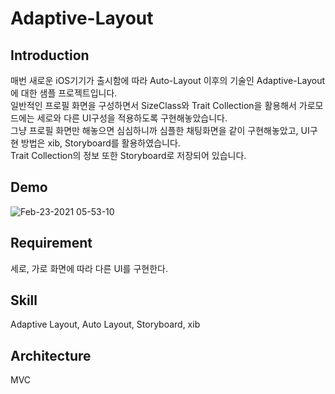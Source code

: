 # Adaptive-Layout

## Introduction  
매번 새로운 iOS기기가 출시함에 따라 Auto-Layout 이후의 기술인 Adaptive-Layout에 대한 샘플 프로젝트입니다.         
일반적인 프로필 화면을 구성하면서 SizeClass와 Trait Collection을 활용해서 가로모드에는 세로와 다른 UI구성을 적용하도록 구현해놓았습니다.        
그냥 프로필 화면만 해놓으면 심심하니까 심플한 채팅화면을 같이 구현해놓았고, UI구현 방법은 xib, Storyboard를 활용하였습니다.     
Trait Collection의 정보 또한 Storyboard로 저장되어 있습니다. 

## Demo
![Feb-23-2021 05-53-10](https://user-images.githubusercontent.com/60660894/108768789-71873880-759b-11eb-8b8c-c030d5af8d93.gif)

## Requirement 
세로, 가로 화면에 따라 다른 UI를 구현한다. 

## Skill
Adaptive Layout, Auto Layout, Storyboard, xib

## Architecture
MVC
